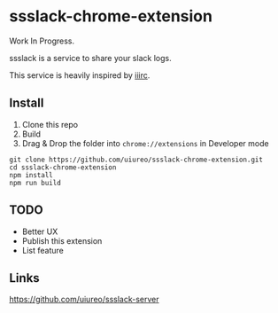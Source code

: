 # ssslack-chrome-extension
Work In Progress.

ssslack is a service to share your slack logs.

This service is heavily inspired by [iiirc](http://iiirc.org/).

## Install
1. Clone this repo
2. Build
3. Drag & Drop the folder into `chrome://extensions` in Developer mode

```
git clone https://github.com/uiureo/ssslack-chrome-extension.git
cd ssslack-chrome-extension
npm install
npm run build
```


## TODO
- Better UX
- Publish this extension
- List feature

## Links
https://github.com/uiureo/ssslack-server
